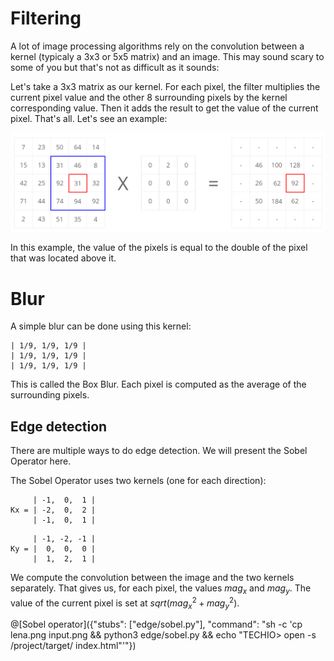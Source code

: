 # Filtering

A lot of image processing algorithms rely on the convolution between a kernel (typicaly a 3x3 or 5x5 matrix) and an image. This may sound scary to some of you but that's not as difficult as it sounds:

Let's take a 3x3 matrix as our kernel. For each pixel, the filter multiplies the current pixel value and the other 8 surrounding pixels by the kernel corresponding value. Then it adds the result to get the value of the current pixel. That's all. Let's see an example:

![Matrix convolution](convolution.png)

In this example, the value of the pixels is equal to the double of the pixel that was located above it.

# Blur

A simple blur can be done using this kernel: 

```
| 1/9, 1/9, 1/9 |
| 1/9, 1/9, 1/9 |
| 1/9, 1/9, 1/9 |
```

This is called the Box Blur. Each pixel is computed as the average of the surrounding pixels.

## Edge detection

There are multiple ways to do edge detection. We will present the Sobel Operator here.

The Sobel Operator uses two kernels (one for each direction):

```
     | -1,  0,  1 |
Kx = | -2,  0,  2 |
     | -1,  0,  1 |
```

```
     | -1, -2, -1 |
Ky = |  0,  0,  0 |
     |  1,  2,  1 |
```

We compute the convolution between the image and the two kernels separately. That gives us, for each pixel, the values $`mag_x`$ and $`mag_y`$. The value of the current pixel is set at $`sqrt(mag_x^2 + mag_y^2)`$.

@[Sobel operator]({"stubs": ["edge/sobel.py"], "command": "sh -c 'cp lena.png input.png && python3 edge/sobel.py && echo \"TECHIO> open -s /project/target/ index.html\"'"})
